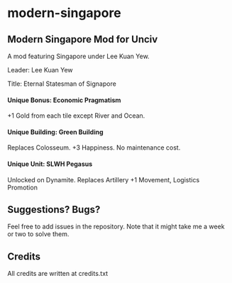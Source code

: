 # modern-singapore

## Modern Singapore Mod for Unciv

A mod featuring Singapore under Lee Kuan Yew.

Leader: Lee Kuan Yew

Title: Eternal Statesman of Signapore

#### Unique Bonus: Economic Pragmatism

+1 Gold from each tile except River and Ocean. 

#### Unique Building: Green Building

Replaces Colosseum. +3 Happiness. No maintenance cost.

#### Unique Unit: SLWH Pegasus

Unlocked on Dynamite. Replaces Artillery
+1 Movement, Logistics Promotion

## Suggestions? Bugs?

Feel free to add issues in the repository. Note that it might take me a week or two to solve them.

## Credits  

All credits are written at credits.txt



